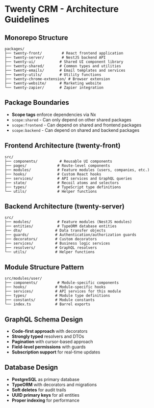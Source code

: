 # Twenty CRM - Architecture Guidelines

## Monorepo Structure
```
packages/
├── twenty-front/         # React frontend application
├── twenty-server/        # NestJS backend API
├── twenty-ui/           # Shared UI component library
├── twenty-shared/       # Common types and utilities
├── twenty-emails/       # Email templates and services
├── twenty-utils/        # Utility functions
├── twenty-chrome-extension/ # Browser extension
├── twenty-website/      # Marketing website
└── twenty-zapier/       # Zapier integration
```

## Package Boundaries
- **Scope tags** enforce dependencies via Nx
- `scope:shared` - Can only depend on other shared packages
- `scope:frontend` - Can depend on shared and frontend packages
- `scope:backend` - Can depend on shared and backend packages

## Frontend Architecture (twenty-front)
```
src/
├── components/          # Reusable UI components
├── pages/              # Route-level components
├── modules/            # Feature modules (users, companies, etc.)
├── hooks/              # Custom React hooks
├── services/           # API services and GraphQL queries
├── state/              # Recoil atoms and selectors
├── types/              # TypeScript type definitions
└── utils/              # Helper functions
```

## Backend Architecture (twenty-server)
```
src/
├── modules/            # Feature modules (NestJS modules)
├── entities/           # TypeORM database entities
├── dto/               # Data transfer objects
├── guards/            # Authentication/authorization guards
├── decorators/        # Custom decorators
├── services/          # Business logic services
├── resolvers/         # GraphQL resolvers
└── utils/             # Helper functions
```

## Module Structure Pattern
```
src/modules/user/
├── components/         # Module-specific components
├── hooks/             # Module-specific hooks
├── services/          # API services for this module
├── types/             # Module type definitions
├── constants/         # Module constants
└── index.ts           # Barrel exports
```

## GraphQL Schema Design
- **Code-first approach** with decorators
- **Strongly typed** resolvers and DTOs
- **Pagination** with cursor-based approach
- **Field-level permissions** with guards
- **Subscription support** for real-time updates

## Database Design
- **PostgreSQL** as primary database
- **TypeORM** with decorators and migrations
- **Soft deletes** for audit trails
- **UUID primary keys** for all entities
- **Proper indexing** for performance